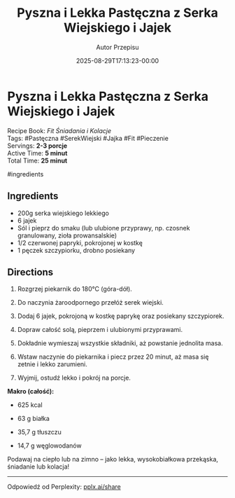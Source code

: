 ﻿---
draft: true
title: "Pyszna i Lekka Pastęczna z Serka Wiejskiego i Jajek"
author: "Autor Przepisu"
recipe_image: images/recipe-headers/default.jpg
date: 2025-08-29T17:13:23-00:00
categories: ["do-kategoryzacji"]
tags: ["draft"]
tagline: "Przepis do sformatowania"
servings: 4
prep_time: 15
cook: true
cook_time: 30
calories: 300
protein: 20
fat: 10
carbohydrate: 25
---
# Pyszna i Lekka Pastęczna z Serka Wiejskiego i Jajek

Recipe Book: _Fit Śniadania i Kolacje_  
Tags: #Pastęczna #SerekWiejski #Jajka #Fit #Pieczenie  
Servings: **2-3 porcje**  
Active Time: **5 minut**  
Total Time: **25 minut**

#ingredients
## Ingredients

-  200g serka wiejskiego lekkiego
-  6 jajek
-  Sól i pieprz do smaku (lub ulubione przyprawy, np. czosnek granulowany, zioła prowansalskie)
-  1/2 czerwonej papryki, pokrojonej w kostkę
-  1 pęczek szczypiorku, drobno posiekany

## Directions

1. Rozgrzej piekarnik do 180°C (góra-dół).
    
2. Do naczynia żaroodpornego przełóż serek wiejski.
    
3. Dodaj 6 jajek, pokrojoną w kostkę paprykę oraz posiekany szczypiorek.
    
4. Dopraw całość solą, pieprzem i ulubionymi przyprawami.
    
5. Dokładnie wymieszaj wszystkie składniki, aż powstanie jednolita masa.
    
6. Wstaw naczynie do piekarnika i piecz przez 20 minut, aż masa się zetnie i lekko zarumieni.
    
7. Wyjmij, ostudź lekko i pokrój na porcje.
    

**Makro (całość):**

- 625 kcal
    
- 63 g białka
    
- 35,7 g tłuszczu
    
- 14,7 g węglowodanów
    

Podawaj na ciepło lub na zimno – jako lekka, wysokobiałkowa przekąska, śniadanie lub kolacja!

---

Odpowiedź od Perplexity: [pplx.ai/share](https://www.perplexity.ai/search/pplx.ai/share)